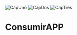 ![CapUno](https://user-images.githubusercontent.com/69564165/122485903-9fa2e500-cf9d-11eb-9820-583fb16d6e78.jpeg)
![CapDos](https://user-images.githubusercontent.com/69564165/122485911-a4679900-cf9d-11eb-8686-890fca406a81.jpeg)
![CapTres](https://user-images.githubusercontent.com/69564165/122485930-ac273d80-cf9d-11eb-8fb0-28bd3d6f40fe.jpeg)
# ConsumirAPP
